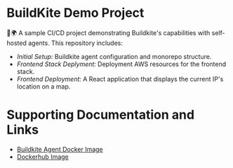 # BuildKite Demo Project
🔌🌍 A sample CI/CD project demonstrating Buildkite's capabilities with self-hosted agents. This repository includes:

- _Initial Setup:_ Buildkite agent configuration and monorepo structure.
- _Frontend Stack Deplyment:_ Deployment AWS resources for the frontend stack.
- _Frontend Deployment:_ A React application that displays the current IP's location on a map.

# Supporting Documentation and Links

- [Buildkite Agent Docker Image](https://github.com/hasithaishere/aws-buildkite-ubuntu-agent)
- [Dockerhub Image](https://hub.docker.com/r/hasithaishere/aws-buildkite-ubuntu-agent)
